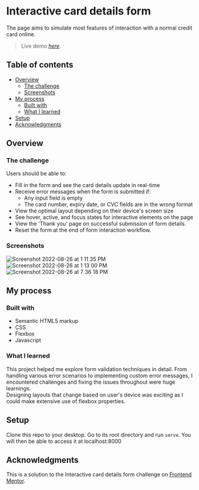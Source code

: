 # Interactive card details form

The page aims to simulate most features of interaction with a normal credit card online. 
> Live demo [_here_](https://impriyashankar.github.io/interactive-cards/).

## Table of contents

- [Overview](#overview)
  - [The challenge](#the-challenge)
  - [Screenshots](#screenshots)
- [My process](#my-process)
  - [Built with](#built-with)
  - [What I learned](#what-i-learned)
- [Setup](#setup)
- [Acknowledgments](#acknowledgments)

## Overview

### The challenge

Users should be able to:

- Fill in the form and see the card details update in real-time
- Receive error messages when the form is submitted if:
  - Any input field is empty
  - The card number, expiry date, or CVC fields are in the wrong format
- View the optimal layout depending on their device's screen size
- See hover, active, and focus states for interactive elements on the page
- View the 'Thank you' page on successful submission of form details.
- Reset the form at the end of form interaction workflow.

### Screenshots

![Screenshot 2022-08-26 at 1 11 35 PM](https://user-images.githubusercontent.com/20161096/186892275-e3ab5a13-f13c-45a4-bdd2-c36bf6aec2f8.png)
![Screenshot 2022-08-26 at 1 13 00 PM](https://user-images.githubusercontent.com/20161096/186892294-1dfc958f-e2df-4844-a79b-706b52cf5558.png)
![Screenshot 2022-08-26 at 7 36 18 PM](https://user-images.githubusercontent.com/20161096/186960953-b96e1e82-c540-42ec-827d-1baeb27bb704.png)


## My process

### Built with

- Semantic HTML5 markup
- CSS 
- Flexbox
- Javascript

### What I learned

This project helped me explore form validation techniques in detail. From handling various error scenarios to implementing custom error messages, I encountered challenges and fixing the issues throughout were huge learnings.<br>Designing layouts that change based on user's device was exciting as I could make extensive use of flexbox properties. 

## Setup

Clone this repo to your desktop. Go to its root directory and run `serve`. You will then be able to access it at localhost:8000


## Acknowledgments

This is a solution to the Interactive card details form challenge on  [Frontend Mentor](https://www.frontendmentor.io/challenges/interactive-card-details-form-XpS8cKZDWw). 

